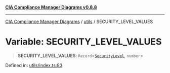 [**CIA Compliance Manager Diagrams v0.8.8**](../../README.md)

***

[CIA Compliance Manager Diagrams](../../modules.md) / [utils](../README.md) / SECURITY\_LEVEL\_VALUES

# Variable: SECURITY\_LEVEL\_VALUES

> **SECURITY\_LEVEL\_VALUES**: `Record`\<[`SecurityLevel`](../../types/cia/type-aliases/SecurityLevel.md), `number`\>

Defined in: [utils/index.ts:83](https://github.com/Hack23/cia-compliance-manager/blob/88094f2c4c350fd10a1e440c3eab70aedd819944/src/utils/index.ts#L83)
